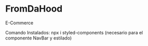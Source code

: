 # FromDaHood
E-Commerce

Comando Instalados:
npx i styled-components (necesario para el componente NavBar y estilado)

